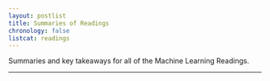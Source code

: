 ```yaml
---
layout: postlist
title: Summaries of Readings
chronology: false
listcat: readings
---
```


Summaries and key takeaways for all of the Machine Learning Readings.

--- 
